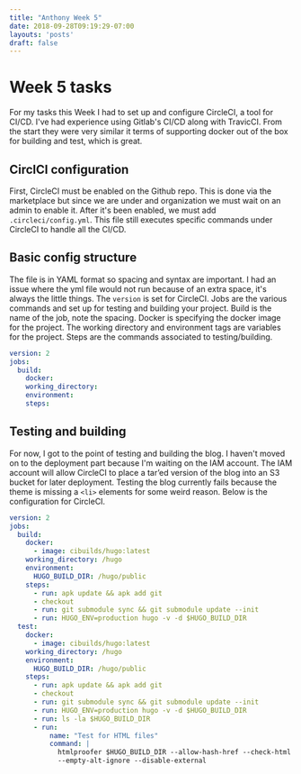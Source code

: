 ```yaml
---
title: "Anthony Week 5"
date: 2018-09-28T09:19:29-07:00
layouts: 'posts'
draft: false
---
```

# Week 5 tasks
For my tasks this Week I had to set up and configure CircleCI, a tool for CI/CD. I've had experience using Gitlab's CI/CD along with TravicCI. From the start they were very similar it terms of supporting docker out of the box for building and test, which is great.

## CirclCI configuration
First, CircleCI must be enabled on the Github repo. This is done via the marketplace but since we are under and organization we must wait on an admin to enable it. After it's been enabled, we must add `.circleci/config.yml`. This file still executes specific commands under CircleCI to handle all the CI/CD. 

## Basic config structure
The file is in YAML format so spacing and syntax are important. I had an issue where the yml file would not run because of an extra space, it's always the little things. The `version` is set for CircleCI. Jobs are the various commands and set up for testing and building your project. Build is the name of the job, note the spacing. Docker is specifying the docker image for the project. The working directory and environment tags are variables for the project. Steps are the commands associated to testing/building. 


```yaml
version: 2
jobs:
  build:
    docker:
    working_directory:
    environment:
    steps:
```
## Testing and building
For now, I got to the point of testing and building the blog. I haven't moved on to the deployment part because I'm waiting on the IAM account. The IAM account will allow CircleCI to place a tar’ed version of the blog into an S3 bucket for later deployment. Testing the blog currently fails because the theme is missing a `<li>` elements for some weird reason. Below is the configuration for CircleCI. 

```yaml
version: 2
jobs:
  build:
    docker:
      - image: cibuilds/hugo:latest
    working_directory: /hugo
    environment:
      HUGO_BUILD_DIR: /hugo/public
    steps:
      - run: apk update && apk add git
      - checkout
      - run: git submodule sync && git submodule update --init
      - run: HUGO_ENV=production hugo -v -d $HUGO_BUILD_DIR
  test:
    docker:
      - image: cibuilds/hugo:latest
    working_directory: /hugo
    environment:
      HUGO_BUILD_DIR: /hugo/public
    steps:
      - run: apk update && apk add git
      - checkout
      - run: git submodule sync && git submodule update --init
      - run: HUGO_ENV=production hugo -v -d $HUGO_BUILD_DIR
      - run: ls -la $HUGO_BUILD_DIR
      - run:
          name: "Test for HTML files"
          command: |
            htmlproofer $HUGO_BUILD_DIR --allow-hash-href --check-html \
            --empty-alt-ignore --disable-external    
```
